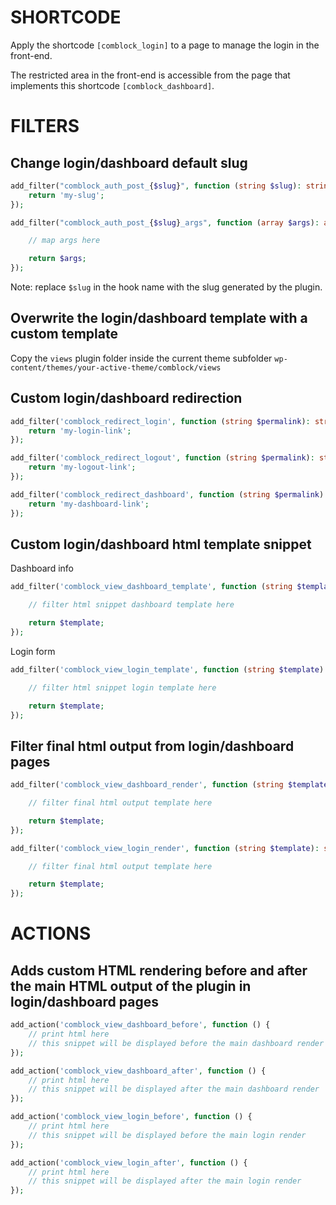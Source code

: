 # SHORTCODE
Apply the shortcode ``[comblock_login]`` to a page to manage the login in the front-end.

The restricted area in the front-end is accessible from the page that implements this shortcode ``[comblock_dashboard]``.

# FILTERS

## Change login/dashboard default slug
```PHP
add_filter("comblock_auth_post_{$slug}", function (string $slug): string {
    return 'my-slug';
});

add_filter("comblock_auth_post_{$slug}_args", function (array $args): array {

    // map args here

    return $args;
});
```
Note: replace ``$slug`` in the hook name with the slug generated by the plugin.

## Overwrite the login/dashboard template with a custom template
Copy the ``views`` plugin folder inside the current theme subfolder ```wp-content/themes/your-active-theme/comblock/views```

## Custom login/dashboard redirection
```PHP
add_filter('comblock_redirect_login', function (string $permalink): string {
    return 'my-login-link';
});

add_filter('comblock_redirect_logout', function (string $permalink): string {
    return 'my-logout-link';
});

add_filter('comblock_redirect_dashboard', function (string $permalink): string {
    return 'my-dashboard-link';
});
```

## Custom login/dashboard html template snippet

Dashboard info
```PHP
add_filter('comblock_view_dashboard_template', function (string $template): string {

    // filter html snippet dashboard template here

    return $template;
});
```

Login form
```PHP
add_filter('comblock_view_login_template', function (string $template): string {

    // filter html snippet login template here

    return $template;
});
```

## Filter final html output from login/dashboard pages
```PHP
add_filter('comblock_view_dashboard_render', function (string $template): string {

    // filter final html output template here

    return $template;
});

add_filter('comblock_view_login_render', function (string $template): string {

    // filter final html output template here

    return $template;
});
```

# ACTIONS

## Adds custom HTML rendering before and after the main HTML output of the plugin in login/dashboard pages
```PHP
add_action('comblock_view_dashboard_before', function () {
    // print html here
    // this snippet will be displayed before the main dashboard render
});

add_action('comblock_view_dashboard_after', function () {
    // print html here
    // this snippet will be displayed after the main dashboard render
});

add_action('comblock_view_login_before', function () {
    // print html here
    // this snippet will be displayed before the main login render
});

add_action('comblock_view_login_after', function () {
    // print html here
    // this snippet will be displayed after the main login render
});
```
